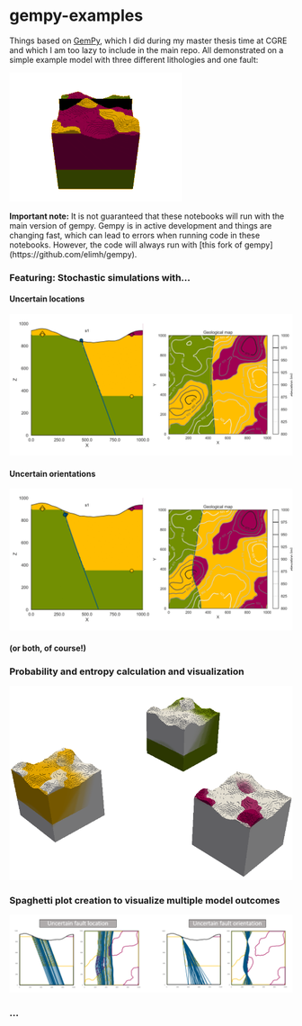 # gempy-examples
Things based on [GemPy](https://github.com/cgre-aachen/gempy), which I did during my master thesis time at CGRE and which I am too lazy to include in the main repo. All demonstrated on a simple example model with three different lithologies and one fault:

![](figs/test3.gif)

<p><strong>Important note:</strong> It is not guaranteed that these notebooks will run with the main version of gempy. Gempy is in active development and things are changing fast, which can lead to errors when running code in these notebooks. However, the code will always run with [this fork of gempy](https://github.com/elimh/gempy).</p>


### Featuring: Stochastic simulations with... 

#### Uncertain locations
![](figs/loc_unc.gif)

#### Uncertain orientations
![](figs/or_unc.gif)

#### (or both, of course!)

### Probability and entropy calculation and visualization
![](figs/prob2entropy.gif)

### Spaghetti plot creation to visualize multiple model outcomes
![](figs/spaghetti.png)

### ...